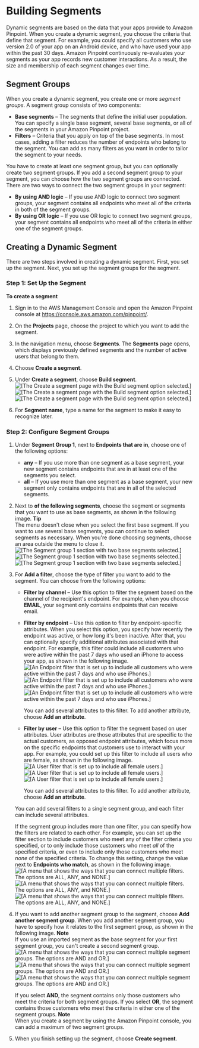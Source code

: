 # Building Segments<a name="segments-building"></a>

Dynamic segments are based on the data that your apps provide to Amazon Pinpoint\. When you create a dynamic segment, you choose the criteria that define that segment\. For example, you could specify all customers who use version 2\.0 of your app on an Android device, and who have used your app within the past 30 days\. Amazon Pinpoint continuously re\-evaluates your segments as your app records new customer interactions\. As a result, the size and membership of each segment changes over time\.

## Segment Groups<a name="segments-building-groups"></a>

When you create a dynamic segment, you create one or more *segment groups*\. A segment group consists of two components:
+ **Base segments** – The segments that define the initial user population\. You can specify a single base segment, several base segments, or all of the segments in your Amazon Pinpoint project\.
+ **Filters** – Criteria that you apply on top of the base segments\. In most cases, adding a filter reduces the number of endpoints who belong to the segment\. You can add as many filters as you want in order to tailor the segment to your needs\.

You have to create at least one segment group, but you can optionally create two segment groups\. If you add a second segment group to your segment, you can choose how the two segment groups are connected\. There are two ways to connect the two segment groups in your segment:
+ **By using AND logic** – If you use AND logic to connect two segment groups, your segment contains all endpoints who meet all of the criteria in both of the segment groups\.
+ **By using OR logic** – If you use OR logic to connect two segment groups, your segment contains all endpoints who meet all of the criteria in either one of the segment groups\.

## Creating a Dynamic Segment<a name="segments-building-procedure"></a>

There are two steps involved in creating a dynamic segment\. First, you set up the segment\. Next, you set up the segment groups for the segment\.

### Step 1: Set Up the Segment<a name="segment-building-procedure-step-1"></a>

**To create a segment**

1. Sign in to the AWS Management Console and open the Amazon Pinpoint console at [https://console\.aws\.amazon\.com/pinpoint/](https://console.aws.amazon.com/pinpoint/)\.

1. On the **Projects** page, choose the project to which you want to add the segment\.

1. In the navigation menu, choose **Segments**\. The **Segments** page opens, which displays previously defined segments and the number of active users that belong to them\.

1. Choose **Create a segment**\.

1. Under **Create a segment**, choose **Build segment**\.  
![\[The Create a segment page with the Build segment option selected.\]](http://docs.aws.amazon.com/pinpoint/latest/userguide/images/segments_build.png)![\[The Create a segment page with the Build segment option selected.\]](http://docs.aws.amazon.com/pinpoint/latest/userguide/)![\[The Create a segment page with the Build segment option selected.\]](http://docs.aws.amazon.com/pinpoint/latest/userguide/)

1. For **Segment name**, type a name for the segment to make it easy to recognize later\.

### Step 2: Configure Segment Groups<a name="segment-building-procedure-step-2"></a>

1. Under **Segment Group 1**, next to **Endpoints that are in**, choose one of the following options:
   + **any** – If you use more than one segment as a base segment, your new segment contains endpoints that are in at least one of the segments you select\.
   + **all** – If you use more than one segment as a base segment, your new segment only contains endpoints that are in all of the selected segments\.

1. Next to **of the following segments**, choose the segment or segments that you want to use as base segments, as shown in the following image\.
**Tip**  
The menu doesn't close when you select the first base segment\. If you want to use several base segments, you can continue to select segments as necessary\. When you're done choosing segments, choose an area outside the menu to close it\.  
![\[The Segment group 1 section with two base segments selected.\]](http://docs.aws.amazon.com/pinpoint/latest/userguide/images/segments_groups.png)![\[The Segment group 1 section with two base segments selected.\]](http://docs.aws.amazon.com/pinpoint/latest/userguide/)![\[The Segment group 1 section with two base segments selected.\]](http://docs.aws.amazon.com/pinpoint/latest/userguide/)

1. For **Add a filter**, choose the type of filter you want to add to the segment\. You can choose from the following options:
   + **Filter by channel** – Use this option to filter the segment based on the channel of the recipient's endpoint\. For example, when you choose **EMAIL**, your segment only contains endpoints that can receive email\.
   + **Filter by endpoint** – Use this option to filter by endpoint\-specific attributes\. When you select this option, you specify how recently the endpoint was active, or how long it's been inactive\. After that, you can optionally specify additional attributes associated with that endpoint\. For example, this filter could include all customers who were active within the past 7 days who used an iPhone to access your app, as shown in the following image\.  
![\[An Endpoint filter that is set up to include all customers who were active within the past 7 days and who use iPhones.\]](http://docs.aws.amazon.com/pinpoint/latest/userguide/images/segments_filter_endpoint.png)![\[An Endpoint filter that is set up to include all customers who were active within the past 7 days and who use iPhones.\]](http://docs.aws.amazon.com/pinpoint/latest/userguide/)![\[An Endpoint filter that is set up to include all customers who were active within the past 7 days and who use iPhones.\]](http://docs.aws.amazon.com/pinpoint/latest/userguide/)

     You can add several attributes to this filter\. To add another attribute, choose **Add an attribute**\.
   + **Filter by user** – Use this option to filter the segment based on user attributes\. User attributes are those attributes that are specific to the actual customers, as opposed endpoint attributes, which focus more on the specific endpoints that customers use to interact with your app\. For example, you could set up this filter to include all users who are female, as shown in the following image\.  
![\[A User filter that is set up to include all female users.\]](http://docs.aws.amazon.com/pinpoint/latest/userguide/images/segments_filter_user.png)![\[A User filter that is set up to include all female users.\]](http://docs.aws.amazon.com/pinpoint/latest/userguide/)![\[A User filter that is set up to include all female users.\]](http://docs.aws.amazon.com/pinpoint/latest/userguide/)

     You can add several attributes to this filter\. To add another attribute, choose **Add an attribute**\. 

   You can add several filters to a single segment group, and each filter can include several attributes\.

   If the segment group includes more than one filter, you can specify how the filters are related to each other\. For example, you can set up the filter section to include customers who meet any of the filter criteria you specified, or to only include those customers who meet *all* of the specified criteria, or even to include only those customers who meet *none* of the specified criteria\. To change this setting, change the value next to **Endpoints who match**, as shown in the following image\.  
![\[A menu that shows the ways that you can connect multiple filters. The options are ALL, ANY, and NONE.\]](http://docs.aws.amazon.com/pinpoint/latest/userguide/images/segments_filter_logic.png)![\[A menu that shows the ways that you can connect multiple filters. The options are ALL, ANY, and NONE.\]](http://docs.aws.amazon.com/pinpoint/latest/userguide/)![\[A menu that shows the ways that you can connect multiple filters. The options are ALL, ANY, and NONE.\]](http://docs.aws.amazon.com/pinpoint/latest/userguide/)

1. If you want to add another segment group to the segment, choose **Add another segment group**\. When you add another segment group, you have to specify how it relates to the first segment group, as shown in the following image\.
**Note**  
If you use an imported segment as the base segment for your first segment group, you can't create a second segment group\.  
![\[A menu that shows the ways that you can connect multiple segment groups. The options are AND and OR.\]](http://docs.aws.amazon.com/pinpoint/latest/userguide/images/segments_groups_logic.png)![\[A menu that shows the ways that you can connect multiple segment groups. The options are AND and OR.\]](http://docs.aws.amazon.com/pinpoint/latest/userguide/)![\[A menu that shows the ways that you can connect multiple segment groups. The options are AND and OR.\]](http://docs.aws.amazon.com/pinpoint/latest/userguide/)

   If you select **AND**, the segment contains only those customers who meet the criteria for both segment groups\. If you select **OR**, the segment contains those customers who meet the criteria in either one of the segment groups\.
**Note**  
When you create a segment by using the Amazon Pinpoint console, you can add a maximum of two segment groups\.

1. When you finish setting up the segment, choose **Create segment**\.

